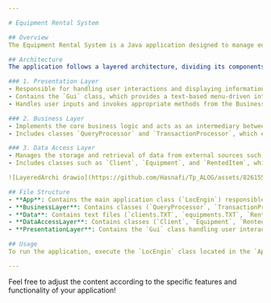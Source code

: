 ```yaml
---

# Equipment Rental System

## Overview
The Equipment Rental System is a Java application designed to manage equipment rentals for clients. It allows users to perform various operations such as querying available equipment, managing transactions, adding new clients and equipment, and more.

## Architecture
The application follows a layered architecture, dividing its components into distinct layers to promote separation of concerns and maintainability. The layers include:

### 1. Presentation Layer
- Responsible for handling user interactions and displaying information to the user.
- Contains the `Gui` class, which provides a text-based menu-driven interface for users to interact with the system.
- Handles user inputs and invokes appropriate methods from the Business Layer.

### 2. Business Layer
- Implements the core business logic and acts as an intermediary between the Presentation Layer and the Data Access Layer.
- Includes classes `QueryProcessor` and `TransactionProcessor`, which encapsulate the operations related to querying and processing transactions, respectively.

### 3. Data Access Layer
- Manages the storage and retrieval of data from external sources such as text files.
- Includes classes such as `Client`, `Equipment`, and `RentedItem`, which handle data access operations for clients, equipment, and rental items, respectively.

![LayeredArchi drawio](https://github.com/Hasnafi/Tp_ALOG/assets/82615501/ca94780e-84e1-49da-bc1f-ab2c3538a404)

## File Structure
- **App**: Contains the main application class (`LocEngin`) responsible for initializing and running the application.
- **BusinessLayer**: Contains classes (`QueryProcessor`, `TransactionProcessor`) implementing business logic.
- **Data**: Contains text files (`clients.TXT`, `equipments.TXT`, `RentedItems.TXT`, `Stock.TXT`) storing data related to clients, equipment, rented items, and stock.
- **DataAccessLayer**: Contains classes (`Client`, `Equipment`, `RentedItem`) responsible for data access operations.
- **PresentationLayer**: Contains the `Gui` class handling user interactions and displaying the menu-driven interface.

## Usage
To run the application, execute the `LocEngin` class located in the `App` package. Follow the on-screen prompts to navigate through the menu options and perform desired operations.

---
```


Feel free to adjust the content according to the specific features and functionality of your application!
